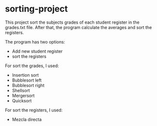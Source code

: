 # sorting-project

This project sort the subjects grades of each student register in the grades.txt file. After that, the program calculate the averages and sort the registers.

The program has two options:

* Add new student register
* sort the registers

For sort the grades, I used:

* Insertion sort
* Bubblesort left
* Bubblesort right
*  Shellsort
* Mergersort
* Quicksort

For sort the registers, I used:

* Mezcla directa
